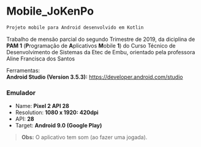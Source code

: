 # Mobile_JoKenPo
```markdown
Projeto mobile para Android desenvolvido em Kotlin
```

Trabalho de mensão parcial do segundo Trimestre de 2019, da diciplina de **PAM 1** (**P**rogramação de **A**plicativos **M**obile **1**) do Curso Técnico de Desenvolvimento de Sistemas da Etec de Embu, orientado pela professora Aline Francisca dos Santos

Ferramentas:<br>
**Android Studio (Version 3.5.3):** https://developer.android.com/studio<br>

### Emulador
- Name: **Pixel 2 API 28**
- Resolution: **1080 x 1920: 420dpi**
- API: **28**
- Target: **Android 9.0 (Google Play)**

> **Obs:** O aplicativo tem som (ao fazer uma jogada).
